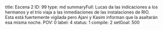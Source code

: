 title:          Escena 2
ID:             99
type:           md
summaryFull:    Lucas da las indicaciones a los hermanos y el trío viaja a las inmediaciones de las instalaciones de RIO. Esta está fuertemente vigilada pero Ajani y Kasim informan que la asaltarán esa misma noche.
POV:            0
label:          4
status:         1
compile:        2
setGoal:        500


